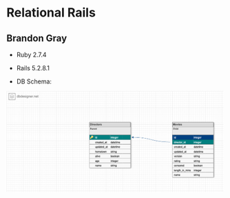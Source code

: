 # Relational Rails

## Brandon Gray


* Ruby 2.7.4

* Rails 5.2.8.1

* DB Schema:

![Alt text](app/assets/images/project1_relational_rails.png?raw=true "SCHEMA")
